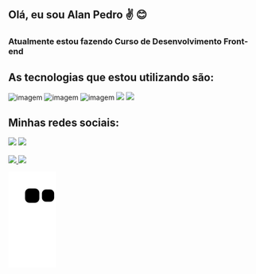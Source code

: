 ## Olá, eu sou  Alan Pedro ✌️ 😊
### Atualmente estou fazendo Curso de Desenvolvimento Front-end
## As tecnologias que estou utilizando são:

<div>
    <img src="https://img.shields.io/badge/HTML-239120?style=for-the-badge&logo=html5&logoColor=white" alt="imagem">
    <img src="https://img.shields.io/badge/CSS-239120?&style=for-the-badge&logo=css3&logoColor=white" alt="imagem">
    <img src="https://img.shields.io/badge/JavaScript-F7DF1E?style=for-the-badge&logo=javascript&logoColor=black" alt="imagem">
    <img src="https://img.shields.io/badge/Git-E34F26?style=for-the-badge&logo=git&logoColor=white">
    <img src="https://img.shields.io/badge/GitHub-100000?style=for-the-badge&logo=github&logoColor=white">
</div>

## Minhas redes sociais:

<div>
<a href="https://www.linkedin.com/in/https://www.linkedin.com/in/alan-pedro-dias-desenvolvedor/" target="_blank"><img src="https://img.shields.io/badge/-LinkedIn-%230077B5?style=for-the-badge&logo=linkedin&logoColor=white" target="_blank"></a> 
<a href="https://www.youtube.com/seu-canal-youtube-aqui" target="_blank"><img src="https://img.shields.io/badge/YouTube-FF0000?style=for-the-badge&logo=youtube&logoColor=white" target="_blank"></a>  
</div>
<br>
<div>
<a href="https://beacons./AlanPedroD">
<img height="180em" src="https://github-readme-stats.vercel.app/api?username=AlanPedroD&show_icons=true&theme=dracula&include_all_commits=true&count_private=true"/>
<img height="180em" src="https://github-readme-stats.vercel.app/api/top-langs/?username=AlanPedroD&layout=compact&langs_count=16&theme=dracula"/>
</div>


![Snake animation](https://github.com/AlanPedroD/AlanPedroD/blob/output/github-contribution-grid-snake.svg)


